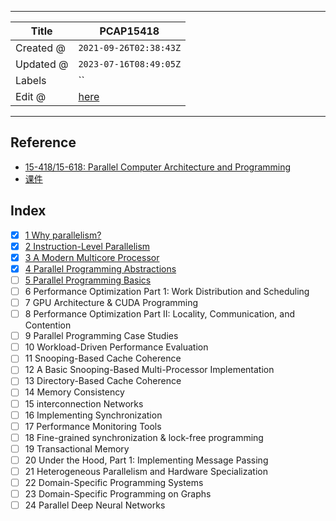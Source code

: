 -----

| Title     | PCAP15418                                        |
| --------- | ------------------------------------------------ |
| Created @ | `2021-09-26T02:38:43Z`                           |
| Updated @ | `2023-07-16T08:49:05Z`                           |
| Labels    | \`\`                                             |
| Edit @    | [here](https://github.com/junxnone/csc/issues/2) |

-----

## Reference

  - [15-418/15-618: Parallel Computer Architecture and
    Programming](http://www.cs.cmu.edu/~418/)
  - [课件](http://www.cs.cmu.edu/afs/cs/academic/class/15418-s20/www/lectures/)

## Index

  - [x] [1 Why parallelism?](/CMU_15_418_Lecture_1_Why_parallelism)
  - [x] [2 Instruction-Level
    Parallelism](/CMU_15_418_Lecture_2_Instruction_Level_Parallelism)
  - [x] [3 A Modern Multicore
    Processor](/CMU_15_418_Lecture_3_A_Modern_Multicore_Processor)
  - [x] [4 Parallel Programming
    Abstractions](/CMU_15_418_Lecture_4_Parallel_Programming_Abstractions)
  - [ ] [5 Parallel Programming
    Basics](/CMU_15_418_Lecture_5_Parallel_Programming_Basics)
  - [ ] 6 Performance Optimization Part 1: Work Distribution and
    Scheduling
  - [ ] 7 GPU Architecture & CUDA Programming
  - [ ] 8 Performance Optimization Part II: Locality, Communication, and
    Contention
  - [ ] 9 Parallel Programming Case Studies
  - [ ] 10 Workload-Driven Performance Evaluation
  - [ ] 11 Snooping-Based Cache Coherence
  - [ ] 12 A Basic Snooping-Based Multi-Processor Implementation
  - [ ] 13 Directory-Based Cache Coherence
  - [ ] 14 Memory Consistency
  - [ ] 15 interconnection Networks
  - [ ] 16 Implementing Synchronization
  - [ ] 17 Performance Monitoring Tools
  - [ ] 18 Fine-grained synchronization & lock-free programming
  - [ ] 19 Transactional Memory
  - [ ] 20 Under the Hood, Part 1: Implementing Message Passing
  - [ ] 21 Heterogeneous Parallelism and Hardware Specialization
  - [ ] 22 Domain-Specific Programming Systems
  - [ ] 23 Domain-Specific Programming on Graphs
  - [ ] 24 Parallel Deep Neural Networks
